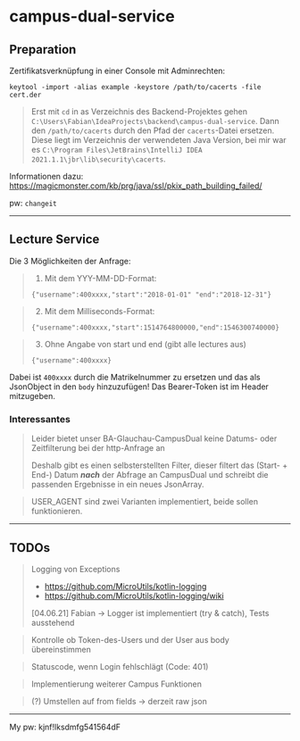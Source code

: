 # campus-dual-service

## Preparation

Zertifikatsverknüpfung in einer Console mit Adminrechten:
```
keytool -import -alias example -keystore /path/to/cacerts -file cert.der
```
> Erst mit `cd` in as Verzeichnis des Backend-Projektes gehen `C:\Users\Fabian\IdeaProjects\backend\campus-dual-service`.
> Dann den `/path/to/cacerts` durch den Pfad der `cacerts`-Datei ersetzen.
> Diese liegt im Verzeichnis der verwendeten Java Version, bei mir war es `C:\Program Files\JetBrains\IntelliJ IDEA 2021.1.1\jbr\lib\security\cacerts`.

Informationen dazu: https://magicmonster.com/kb/prg/java/ssl/pkix_path_building_failed/

pw: `changeit`

---
## Lecture Service

Die 3 Möglichkeiten der Anfrage:
> 1. Mit dem YYY-MM-DD-Format:
>
> `{"username":400xxxx,"start":"2018-01-01" "end":"2018-12-31"}`

> 2. Mit dem Milliseconds-Format:
>
> `{"username":400xxxx,"start":1514764800000,"end":1546300740000}`

> 3. Ohne Angabe von start und end (gibt alle lectures aus)
>
> `{"username":400xxxx}`

Dabei ist `400xxxx` durch die Matrikelnummer zu ersetzen und das als JsonObject in den `body` hinzuzufügen!
Das Bearer-Token ist im Header mitzugeben.



### Interessantes

> Leider bietet unser BA-Glauchau-CampusDual keine Datums- oder Zeitfilterung bei der http-Anfrage an
>
> Deshalb gibt es einen selbsterstellten Filter, dieser filtert das (Start- + End-) Datum ***nach*** der Abfrage an CampusDual
> und schreibt die passenden Ergebnisse in ein neues JsonArray.

> USER_AGENT sind zwei Varianten implementiert, beide sollen funktionieren.

---
## TODOs

> Logging von Exceptions
> - https://github.com/MicroUtils/kotlin-logging
> - https://github.com/MicroUtils/kotlin-logging/wiki
>
> [04.06.21] Fabian -> Logger ist implementiert (try & catch), Tests ausstehend

> Kontrolle ob Token-des-Users und der User aus body übereinstimmen 

> Statuscode, wenn Login fehlschlägt (Code: 401)

> Implementierung weiterer Campus Funktionen

> (?) Umstellen auf from fields -> derzeit raw json

---
My pw: kjnf!lksdmfg541564dF